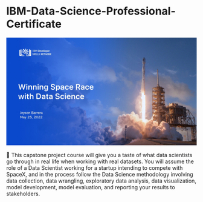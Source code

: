 # IBM-Data-Science-Professional-Certificate

![Capstone Final Project](https://github.com/IngJeyson/IBM-Data-Science-Professional-Certificate/blob/main/Cover.jpg)

:open_book:
This capstone project course will give you a taste of what data scientists go through in real life when working with real datasets. You will assume the role of a Data Scientist working for a startup intending to compete with SpaceX, and in the process follow the Data Science methodology involving data collection, data wrangling, exploratory data analysis, data visualization, model development, model evaluation, and reporting your results to stakeholders.
